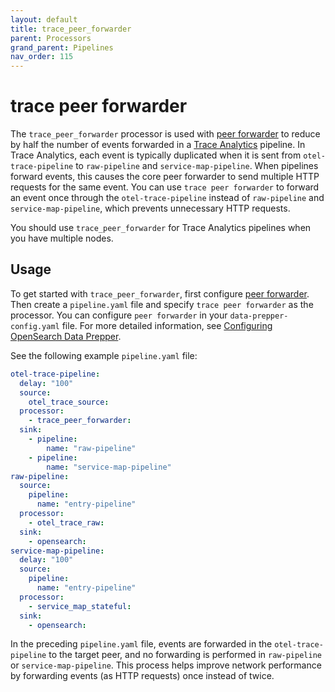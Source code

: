 ```yaml
---
layout: default
title: trace_peer_forwarder
parent: Processors
grand_parent: Pipelines
nav_order: 115
---
```


# trace peer forwarder

The `trace_peer_forwarder` processor is used with [peer forwarder]({{site.url}}{{site.baseurl}}/data-prepper/managing-data-prepper/peer-forwarder/) to reduce by half the number of events forwarded in a [Trace Analytics]({{site.url}}{{site.baseurl}}/data-prepper/common-use-cases/trace-analytics/) pipeline. In Trace Analytics, each event is typically duplicated when it is sent from `otel-trace-pipeline` to `raw-pipeline` and `service-map-pipeline`. When pipelines forward events, this causes the core peer forwarder to send multiple HTTP requests for the same event. You can use `trace peer forwarder` to forward an event once through the `otel-trace-pipeline` instead of `raw-pipeline` and `service-map-pipeline`, which prevents unnecessary HTTP requests.

You should use `trace_peer_forwarder` for Trace Analytics pipelines when you have multiple nodes.

## Usage

To get started with `trace_peer_forwarder`, first configure [peer forwarder]({{site.url}}{{site.baseurl}}/data-prepper/managing-data-prepper/peer-forwarder/). Then create a `pipeline.yaml` file and specify `trace peer forwarder` as the processor. You can configure `peer forwarder` in your `data-prepper-config.yaml` file. For more detailed information, see [Configuring OpenSearch Data Prepper]({{site.url}}{{site.baseurl}}/data-prepper/getting-started/#2-configuring-data-prepper).

See the following example `pipeline.yaml` file: 

```yaml
otel-trace-pipeline:
  delay: "100"
  source:
    otel_trace_source:
  processor:
    - trace_peer_forwarder:
  sink:
    - pipeline:
        name: "raw-pipeline"
    - pipeline:
        name: "service-map-pipeline"
raw-pipeline:
  source:
    pipeline:
      name: "entry-pipeline"
  processor:
    - otel_trace_raw:
  sink:
    - opensearch:
service-map-pipeline:
  delay: "100"
  source:
    pipeline:
      name: "entry-pipeline"
  processor:
    - service_map_stateful:
  sink:
    - opensearch:
```

In the preceding `pipeline.yaml` file, events are forwarded in the `otel-trace-pipeline` to the target peer, and no forwarding is performed in `raw-pipeline` or `service-map-pipeline`. This process helps improve network performance by forwarding events (as HTTP requests) once instead of twice. 